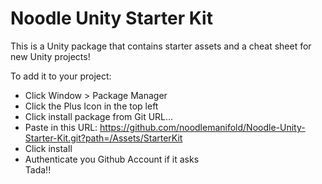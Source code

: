 # Noodle Unity Starter Kit

This is a Unity package that contains starter assets and a cheat sheet for new Unity projects!

To add it to your project:
- Click Window > Package Manager
- Click the Plus Icon in the top left
- Click install package from Git URL...
- Paste in this URL: https://github.com/noodlemanifold/Noodle-Unity-Starter-Kit.git?path=/Assets/StarterKit
- Click install
- Authenticate you Github Account if it asks  
Tada!!
